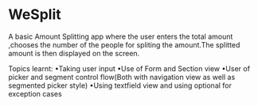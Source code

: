 # WeSplit
A basic Amount Splitting app where the user enters the total amount ,chooses the number of the people for spliting the amount.The splitted amount is then displayed on the screen.

Topics learnt:
•Taking user input
•Use of Form and Section view
•User of picker and segment control flow(Both with navigation view as well as segmented picker style)
•Using textfield view and using optional for exception cases



